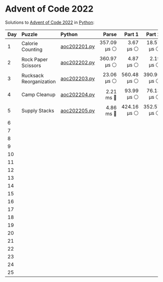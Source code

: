 # Advent of Code 2022

Solutions to [Advent of Code 2022](https://adventofcode.com/2022/) in [Python](https://www.python.org/):

| Day  | Puzzle                  | Python                                                  |       Parse |      Part 1 |      Part 2 |       Total |
| :--- | :---------------------- | :------------------------------------------------------ | ----------: | ----------: | ----------: | ----------: |
| 1    | Calorie Counting        | [aoc202201.py](01_calorie_counting/aoc202201.py)        | 357.09 μs ⚪️ |   3.67 μs ⚪️ |  18.57 μs ⚪️ | 379.33 μs ⚪️ |
| 2    | Rock Paper Scissors     | [aoc202202.py](02_rock_paper_scissors/aoc202202.py)     | 360.97 μs ⚪️ |   4.87 μs ⚪️ |   2.19 μs ⚪️ | 368.03 μs ⚪️ |
| 3    | Rucksack Reorganization | [aoc202203.py](03_rucksack_reorganization/aoc202203.py) |  23.06 μs ⚪️ | 560.48 μs ⚪️ | 390.95 μs ⚪️ | 974.49 μs ⚪️ |
| 4    | Camp Cleanup            | [aoc202204.py](04_camp_cleanup/aoc202204.py)            |   2.21 ms 🔵 |  93.99 μs ⚪️ |  76.13 μs ⚪️ |   2.38 ms 🔵 |
| 5    | Supply Stacks           | [aoc202205.py](05_supply_stacks/aoc202205.py)           |   4.86 ms 🔵 | 424.16 μs ⚪️ | 352.57 μs ⚪️ |   5.64 ms 🔵 |
| 6    |                         |                                                         |             |             |             |             |
| 7    |                         |                                                         |             |             |             |             |
| 8    |                         |                                                         |             |             |             |             |
| 9    |                         |                                                         |             |             |             |             |
| 10   |                         |                                                         |             |             |             |             |
| 11   |                         |                                                         |             |             |             |             |
| 12   |                         |                                                         |             |             |             |             |
| 13   |                         |                                                         |             |             |             |             |
| 14   |                         |                                                         |             |             |             |             |
| 15   |                         |                                                         |             |             |             |             |
| 16   |                         |                                                         |             |             |             |             |
| 17   |                         |                                                         |             |             |             |             |
| 18   |                         |                                                         |             |             |             |             |
| 19   |                         |                                                         |             |             |             |             |
| 20   |                         |                                                         |             |             |             |             |
| 21   |                         |                                                         |             |             |             |             |
| 22   |                         |                                                         |             |             |             |             |
| 23   |                         |                                                         |             |             |             |             |
| 24   |                         |                                                         |             |             |             |             |
| 25   |                         |                                                         |             |             |             |             |

